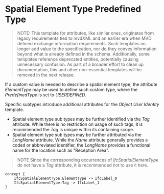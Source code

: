 Spatial Element Type Predefined Type
====================================

> NOTE: This template for attributes, like similar ones, originates from legacy requirements tied to mvdXML and an earlier era when MVD defined exchange information requirements. Such templates no longer add value to the specification, nor do they convey information beyond what is already defined in the schema. Additionally, some templates reference deprecated entities, potentially causing unnecessary confusion.
As part of a broader effort to clean up documentation, this and other non-essential templates will be removed in the next release.

If a custom value is needed to describe a spatial element type, the attribute _ElementType_ may be used to define such custom type, where the _PredefinedType_ is set to _USERDEFINED_.

Specific subtypes introduce additional attributes for the _Object User Identity_ template.

* Spatial element type sub types may be further identified via the _Tag_ attribute. While there is no restriction on usage of such tags, it is recommended the _Tag_ is unique within its containing scope.
* Spatial element type sub types may be further attributed via the _LongName_ attribute. While the _Name_ attribute generally provides a coded or abbreviated identifier, the _LongName_ provides a functional name for the location such as "Reception Area".

> NOTE  Since the corresponding occurrences of _IfcSpatialElementType_ do not have a _Tag_ attribute, it is recommended not to use it here.

```
concept {
    IfcSpatialElementType:ElementType -> IfcLabel_0
    IfcSpatialElementType:Tag -> IfcLabel_1
}
```
